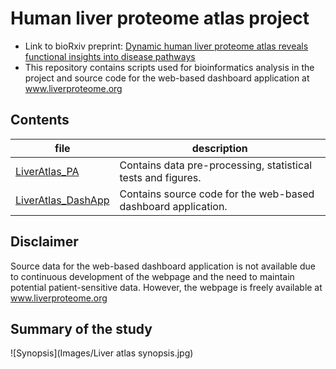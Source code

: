 # Human liver proteome atlas project
- Link to bioRxiv preprint: [Dynamic human liver proteome atlas reveals functional insights into disease pathways](https://www.biorxiv.org/content/10.1101/2022.01.28.478194v1.full)
- This repository contains scripts used for bioinformatics analysis in the project and source code for the web-based dashboard application at www.liverproteome.org

## Contents

file                      | description
------------------------- | --------------------------------------
[LiverAtlas_PA](LiverAtlas_PA/Atlas_upload.ipynb)    | Contains data pre-processing, statistical tests and figures.
[LiverAtlas_DashApp](LiverAtlas_DashApp/liveratlas_v2.py)    | Contains source code for the web-based dashboard application. 

## Disclaimer
Source data for the web-based dashboard application is not available due to continuous development of the webpage and the need to maintain potential patient-sensitive data. 
However, the webpage is freely available at www.liverproteome.org

## Summary of the study
![Synopsis](Images/Liver atlas synopsis.jpg)
